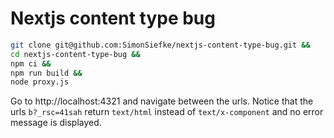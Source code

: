 # Nextjs content type bug

```sh
git clone git@github.com:SimonSiefke/nextjs-content-type-bug.git &&
cd nextjs-content-type-bug &&
npm ci &&
npm run build &&
node proxy.js
```

Go to http://localhost:4321 and navigate between the urls. Notice that the urls `b?_rsc=41sah` return `text/html` instead of `text/x-component` and no error message is displayed.
